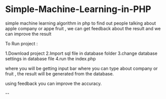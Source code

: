 # Simple-Machine-Learning-in-PHP
simple machine learning algorithm in php to find out people talking about apple company or appe fruit , we can get feedback about the result and we can improve the result
 
To Run project : 

1.Download project 
2.Import sql file in database folder 
3.change database settings in database file
4.run the index.php 

where you will be getting input bar where you can type about company or fruit , the result will be generated from the database.

using feedback you can improve the accuracy.


--
